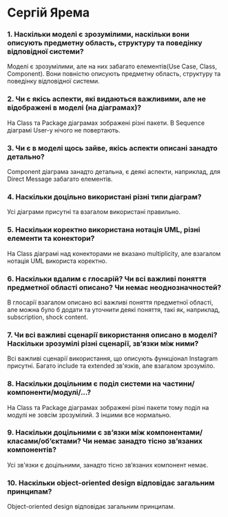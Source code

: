 # Сергій Ярема
### 1. Наскільки моделі є зрозумілими, наскільки вони описують предметну область, структуру та поведінку відповідної системи?
Моделі є зрозумілими, але на них забагато елементів(Use Case, Class, Component). Вони повністю описують предметну область, структуру та поведінку відповідної системи.
### 2. Чи є якісь аспекти, які видаються важливими, але не відображені в моделі (на діаграмах)?
На Class та Package діаграмах зображені різні пакети. В Sequence діаграмі User-у нічого не повертають.
### 3. Чи є в моделі щось зайве, якісь аспекти описані занадто детально?
Component діаграма занадто детальна, є деякі аспекти, наприклад, для Direct Message забагато елементів.
### 4. Наскільки доцільно використані різні типи діаграм?
Усі діаграми присутні та взагалом використані правильно. 
### 5. Наскільки коректно використана нотація UML, різні елементи та конектори?
На Class діаграмі над конекторами не вказано multiplicity, але взагалом нотація UML використа коректно. 
### 6. Наскільки вдалим є глосарій? Чи всі важливі поняття предметної області описано? Чи немає неоднозначностей?
В глосарії взагалом описано всі важливі поняття предметної області, але можна було б додати та уточнити деякі поняття, такі як, наприклад, subscription, shock content.
### 7. Чи всі важливі сценарії використання описано в моделі? Наскільки зрозумілі різні сценарії, зв’язки між ними?
Всі важливі сценарії використання, що описують функціонал Instagram присутні. Багато include та extended зв'язків, але взагалом зрозуміло.
### 8. Наскільки доцільним є поділ системи на частини/компоненти/модулі/...?
На Class та Package діаграмах зображені різні пакети тому поділ на модулі не зовсім зрозумілий. З іншими все нормально.
### 9. Наскільки доцільними є зв’язки між компонентами/класами/об’єктами? Чи немає занадто тісно зв’язаних компонентів?
Усі зв'язки є доцільними, занадто тісно зв’язаних компонент немає.
### 10. Наскільки object-oriented design відповідає загальним принципам?
Object-oriented design відповідає загальним принципам.